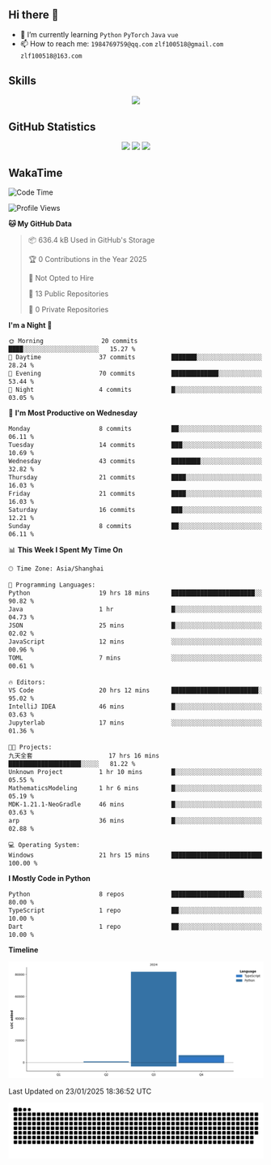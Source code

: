 ## Hi there 👋

- 🌱 I’m currently learning `Python` `PyTorch` `Java` `vue`
- 📫 How to reach me: `1984769759@qq.com` `zlf100518@gmail.com` `zlf100518@163.com`

## Skills
<div align="center"> <img src="https://skillicons.dev/icons?i=python,linux,git,github,html,css,js,ts" /> </div>

## GitHub Statistics

<div align="center">
  <img src="https://github-readme-stats.vercel.app/api?username=CloudSwordSage&show_icons=true&theme=tokyonight" />
  <img src="https://github-readme-stats.vercel.app/api/top-langs/?username=CloudSwordSage&show_icons=true&theme=tokyonight" />
  <img src="https://github-readme-activity-graph.vercel.app/graph?username=CloudSwordSage&theme=xcode" />
</div>

## WakaTime

<!--START_SECTION:waka-->
![Code Time](http://img.shields.io/badge/Code%20Time-317%20hrs%2054%20mins-blue)

![Profile Views](http://img.shields.io/badge/Profile%20Views-0-blue)

**🐱 My GitHub Data** 

> 📦 636.4 kB Used in GitHub's Storage 
 > 
> 🏆 0 Contributions in the Year 2025
 > 
> 🚫 Not Opted to Hire
 > 
> 📜 13 Public Repositories 
 > 
> 🔑 0 Private Repositories 
 > 
**I'm a Night 🦉** 

```text
🌞 Morning                20 commits          ████░░░░░░░░░░░░░░░░░░░░░   15.27 % 
🌆 Daytime                37 commits          ███████░░░░░░░░░░░░░░░░░░   28.24 % 
🌃 Evening                70 commits          █████████████░░░░░░░░░░░░   53.44 % 
🌙 Night                  4 commits           █░░░░░░░░░░░░░░░░░░░░░░░░   03.05 % 
```
📅 **I'm Most Productive on Wednesday** 

```text
Monday                   8 commits           ██░░░░░░░░░░░░░░░░░░░░░░░   06.11 % 
Tuesday                  14 commits          ███░░░░░░░░░░░░░░░░░░░░░░   10.69 % 
Wednesday                43 commits          ████████░░░░░░░░░░░░░░░░░   32.82 % 
Thursday                 21 commits          ████░░░░░░░░░░░░░░░░░░░░░   16.03 % 
Friday                   21 commits          ████░░░░░░░░░░░░░░░░░░░░░   16.03 % 
Saturday                 16 commits          ███░░░░░░░░░░░░░░░░░░░░░░   12.21 % 
Sunday                   8 commits           ██░░░░░░░░░░░░░░░░░░░░░░░   06.11 % 
```


📊 **This Week I Spent My Time On** 

```text
🕑︎ Time Zone: Asia/Shanghai

💬 Programming Languages: 
Python                   19 hrs 18 mins      ███████████████████████░░   90.82 % 
Java                     1 hr                █░░░░░░░░░░░░░░░░░░░░░░░░   04.73 % 
JSON                     25 mins             █░░░░░░░░░░░░░░░░░░░░░░░░   02.02 % 
JavaScript               12 mins             ░░░░░░░░░░░░░░░░░░░░░░░░░   00.96 % 
TOML                     7 mins              ░░░░░░░░░░░░░░░░░░░░░░░░░   00.61 % 

🔥 Editors: 
VS Code                  20 hrs 12 mins      ████████████████████████░   95.02 % 
IntelliJ IDEA            46 mins             █░░░░░░░░░░░░░░░░░░░░░░░░   03.63 % 
Jupyterlab               17 mins             ░░░░░░░░░░░░░░░░░░░░░░░░░   01.36 % 

🐱‍💻 Projects: 
九天全套                     17 hrs 16 mins      ████████████████████░░░░░   81.22 % 
Unknown Project          1 hr 10 mins        █░░░░░░░░░░░░░░░░░░░░░░░░   05.55 % 
MathematicsModeling      1 hr 6 mins         █░░░░░░░░░░░░░░░░░░░░░░░░   05.19 % 
MDK-1.21.1-NeoGradle     46 mins             █░░░░░░░░░░░░░░░░░░░░░░░░   03.63 % 
arp                      36 mins             █░░░░░░░░░░░░░░░░░░░░░░░░   02.88 % 

💻 Operating System: 
Windows                  21 hrs 15 mins      █████████████████████████   100.00 % 
```

**I Mostly Code in Python** 

```text
Python                   8 repos             ████████████████████░░░░░   80.00 % 
TypeScript               1 repo              ██░░░░░░░░░░░░░░░░░░░░░░░   10.00 % 
Dart                     1 repo              ██░░░░░░░░░░░░░░░░░░░░░░░   10.00 % 
```



**Timeline**

![Lines of Code chart](https://raw.githubusercontent.com/CloudSwordSage/CloudSwordSage/main/assets/bar_graph.png)


 Last Updated on 23/01/2025 18:36:52 UTC
<!--END_SECTION:waka-->

<div align="center"><img src="./assets/github-snake-dark.svg" /></div>
